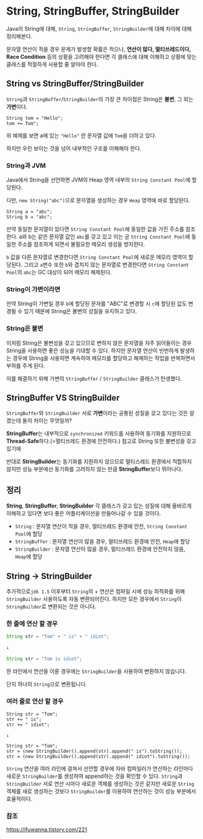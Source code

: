 # String, StringBuffer, StringBuilder

Java의 String에 대해, `String`, `StringBuffer`, `StringBuilder`에 대해 차이에 대해 정리해본다.

문자열 연산이 적을 경우 문제가 발생할 확률은 적으나, **연산이 많다, 멀티쓰레드이다, Race Condition** 등의 상황을 고려해야 한다면 각 클래스에 대해 이해하고 상황에 맞는 클래스를 적절하게 사용할 줄 알아야 한다.

## String vs StringBuffer/StringBuilder

`String`과 `StringBuffer`/`StringBuilder`의 가장 큰 차이점은 String은 **불변**, 그 외는 **가변**이다.

```
String tom = "Hello";
tom += Tom";
```
위 예제를 보면 a에 있는 `"Hello"` 란 문자열 값에 `Tom`을 더하고 있다.

하지만 우린 보이는 것을 넘어 내부적인 구조를 이해해야 한다.

### String과 JVM
Java에서 String을 선언하면 JVM의 Heap 영역 내부의 `String Constant Pool`에 할당된다.

다만, `new String("abc")`으로 문자열을 생성하는 경우 `Heap` 영역에 바로 할당된다.

```
String a = "abc";
String b = "abc";
```
만약 동일한 문자열이 있다면 `String Constant Pool`에 동일한 값을 가진 주소를 참조한다.
a와 b는 같은 문자열 값인 `abc`를 갖고 있고 이는 곧 `String Constant Pool`에 동일한 주소를 참조하게 되면서 불필요한 메모리 생성을 방지한다.

`b` 값을 다른 문자열로 변경한다면 `String Constant Pool`에 새로운 메모리 영역이 할당된다.
그리고 `a`변수 또한 `b`와 겹치지 않는 문자열로 변경한다면 `String Constant Pool`의 `abc`는 GC 대상이 되어 메모리 해제된다.

### String이 가변이라면
만약 String이 가변일 경우 `b`에 할당된 문자를 "ABC"로 변경할 시 `c`에 할당된 값도 변경될 수 있기 때문에 String은 불변의 성질을 유지하고 있다.

### String은 불변
이처럼 String은 불변성을 갖고 있으므로 변하지 않은 문자열을 자주 읽어들이는 경우 String을 사용하면 좋은 성능을 기대할 수 있다.
하지만 문자열 연산이 빈번하게 발생하는 경우에 String을 사용하면 계속하여 메모리를 할당하고 해제하는 작업을 반복하면서 부하를 주게 된다.

이를 해결하기 위해 가변의  `StringBuffer` / `StringBuilder` 클래스가 탄생했다.

## StringBuffer VS StringBuilder
`StringBuffer`와 `StringBuilder` 서로 **가변**이라는 공통된 성질을 갖고 있다는 것은 알겠는데 둘의 차이는 무엇일까?

**StringBuffer**는 내부적으로 `synchronized` 키워드를 사용하여 동기화를 지원하므로  **Thread-Safe**하다.(=멀티쓰레드 환경에 안전하다.)
참고로 String 또한 불변성을 갖고 있기에 

반대로 **StringBuilder**는 동기화를 지원하지 않으므로 멀티스레드 환경에서 적합하지 않지만 성능 부분에선 동기화를 고려하지 않는 만큼 **StringBuffer**보다 뛰어나다.

## 정리
**String**, **StringBuffer**, **StringBuilder** 각 클래스가 갖고 있는 성질에 대해 올바르게 이해하고 있다면 보다 좋은 어플리케이션을 만들어나갈 수 있을 것이다.

- `String` : 문자열 연산이 적을 경우, 멀티쓰레드 환경에 안전, `String Constant Pool`에 할당
- `StringBuffer` : 문자열 연산이 많을 경우, 멀티쓰레드 환경에 안전, `Heap`에 할당
- `StringBuilder` : 문자열 연산이 많을 경우, 멀티쓰레드 환경에 안전하지 않음, `Heap`에 할당


## String -> StringBuilder
추가적으로`jdk 1.5` 이후부터 `String`의 + 연산은 컴파일 시에 성능 최적화를 위해 `StringBuilder` 사용하도록 자동 변환되어진다.
하지만 모든 경우에서 `String`이 `StringBuilder`로 변환되는 것은 아니다.

### 한 줄에 연산 할 경우
```java
String str = "Tom" + " is" + " idiot";

↓
        
String str = "Tom is idiot";
```
한 라인에서 연산을 이룬 경우에는 `StringBuilder`을 사용하여 변환하지 않습니다.


단지 하나의 `String`으로 변환됩니다.

### 여러 줄로 연산 할 경우
```
String str = "Tom";
str += " is";
str += " idiot";

↓

String str = "Tom";
str = (new StringBuilder().append(str).append(" is").toString());
str = (new StringBuilder().append(str).append(" idiot").toString());

```
`String` 연산을 여러 라인에 걸쳐서 선언할 경우에 자바 컴파일러가 연산하는 라인마다 새로운 `StringBuilder`를 생성하여 append하는 것을 확인할 수 있다.
`String`과 `StringBuilder` 서로 연산 시마다 새로운 객체를 생성하는 것은 같지만 새로운 `String` 객체를 새로 생성하는 것보다 `StringBuilder`를 이용하여 연산하는 것이 성능 부분에서 효율적이다.

### 참조
https://ifuwanna.tistory.com/221